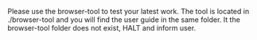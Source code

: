 Please use the browser-tool to test your latest work. The tool is located in ./browser-tool and you will find the user guide in the same folder. It the browser-tool folder does not exist, HALT and inform user. 